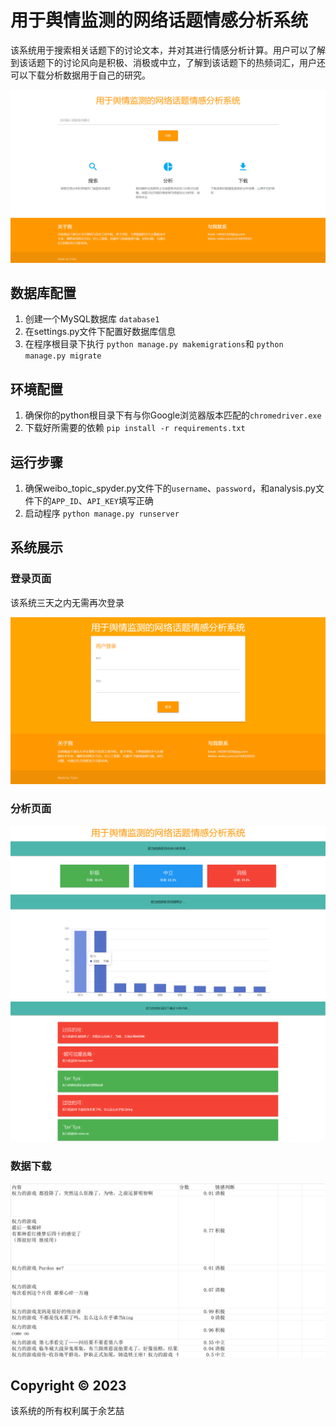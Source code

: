 # 用于舆情监测的网络话题情感分析系统

该系统用于搜索相关话题下的讨论文本，并对其进行情感分析计算。用户可以了解到该话题下的讨论风向是积极、消极或中立，了解到该话题下的热频词汇，用户还可以下载分析数据用于自己的研究。


![](img/index.png)


## 数据库配置

1. 创建一个MySQL数据库 `database1`
2. 在settings.py文件下配置好数据库信息
3. 在程序根目录下执行 `python manage.py makemigrations`和 `python manage.py migrate`


## 环境配置

1. 确保你的python根目录下有与你Google浏览器版本匹配的`chromedriver.exe`
2. 下载好所需要的依赖 `pip install -r requirements.txt`


## 运行步骤

1. 确保weibo_topic_spyder.py文件下的`username`、`password`，和analysis.py文件下的`APP_ID`、`API_KEY`填写正确
2. 启动程序 `python manage.py runserver`


## 系统展示

### 登录页面
该系统三天之内无需再次登录

![](img/login.png)


### 分析页面

![](img/analysis1.png)
![](img/analysis2.png)


### 数据下载

![](img/result.png)




## Copyright © 2023
该系统的所有权利属于余艺喆
